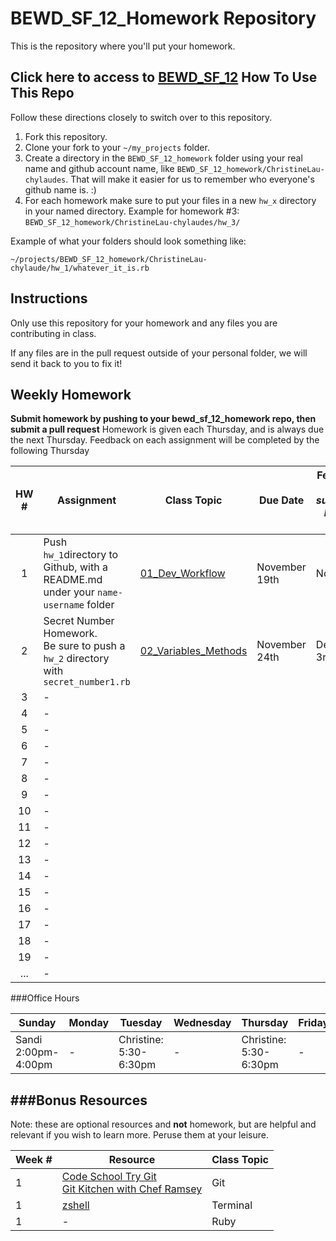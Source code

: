 # BEWD_SF_12_Homework Repository
This is the repository where you'll put your homework.

Click here to access to [BEWD_SF_12](https://github.com/kradul/bewd_sf_12)
How To Use This Repo
-----------------------

Follow these directions closely to switch over to this repository.

1. Fork this repository.
2. Clone your fork to your ```~/my_projects``` folder.
3. Create a directory in the ```BEWD_SF_12_homework``` folder using your real name and github account name, like ```BEWD_SF_12_homework/ChristineLau-chylaudes```. That will make it easier for us to remember who everyone's github name is. :)
4. For each homework make sure to put your files in a new `hw_x` directory in your named directory.   Example for homework #3: `BEWD_SF_12_homework/ChristineLau-chylaudes/hw_3/`

Example of what your folders should look something like:

```
~/projects/BEWD_SF_12_homework/ChristineLau-chylaude/hw_1/whatever_it_is.rb
```

Instructions
-------------

Only use this repository for your homework and any files you are contributing in class.

If any files are in the pull request outside of your personal folder, we will send it back to you to fix it!

Weekly Homework
----------------

**Submit homework by pushing to your bewd_sf_12_homework repo, then submit a pull request**
Homework is given each Thursday, and is always due the next Thursday. Feedback on each assignment will be completed by the following Thursday

| HW # | Assignment | Class Topic | Due Date | Feedback <br> _(if hw submitted by due date)_ |
| :--------: | ---------- | ----------- | -------- | -------- |
| 1          | Push `hw_1`directory to Github, with a README.md under your `name-username` folder | [01_Dev_Workflow](https://github.com/kradul/bewd_sf_12/tree/master/01_Dev_Workflow) | November 19th | None  |
| 2          | Secret Number Homework.  <br> Be sure to push a `hw_2` directory with `secret_number1.rb` |[02_Variables_Methods](https://github.com/kradul/bewd_sf_12/blob/master/02_Variables_Methods/hw_secret_number1.rb) | November 24th | December 3rd  |
| 3          | - | | |  |
| 4          | - | | |  | 
| 5          | - | | |  | 
| 6          | - | | |  | 
| 7          | - | | |  |
| 8          | - | | |  |
| 9          | - | | |  |
| 10         | - | | |  |
| 11         | - | | |  |
| 12         | - | | |  |
| 13         | - | | |  |
| 14         | - | | |  | 
| 15         | - | | |  | 
| 16         | - | | |  | 
| 17         | - | | |  | 
| 18         | - | | |  | 
| 19         | - | | |  | 
| ...        | - | | |  | 

###Office Hours


| Sunday | Monday | Tuesday | Wednesday | Thursday | Friday | Saturday |
| ------ | ------ | ------- | --------- | -------- | ------ | -------- |
| Sandi <br> 2:00pm-4:00pm  | - |Christine: <br> 5:30-6:30pm| - |Christine: <br> 5:30-6:30pm| - | -|

###Bonus Resources
-------
Note: these are optional resources and **not** homework, but are helpful and relevant if you wish to learn more. Peruse them at your leisure.

| Week #| Resource | Class Topic |
|------ | -------- | ----------- |
| 1 | [Code School Try Git](https://www.codeschool.com/courses/try-git) <br/>[Git Kitchen with Chef Ramsey](http://bloggytoons.com/posts/2013/10/10/git-kitchen-wchef-ramsay) | Git |
| 1 | [zshell](https://github.com/robbyrussell/oh-my-zsh) | Terminal |
| 1 | - | Ruby|
